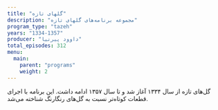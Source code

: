 ```yaml
---
title: "گلهای تازه"
description: "مجموعه برنامه‌های گلهای تازه"
program_type: "tazeh"
years: "1334-1357"
producer: "داوود پیرنیا"
total_episodes: 312
menu:
  main:
    parent: "programs"
    weight: 2
---
```

گل‌های تازه از سال ۱۳۳۴ آغاز شد و تا سال ۱۳۵۷ ادامه داشت. این برنامه با اجرای قطعات کوتاه‌تر نسبت به گل‌های رنگارنگ شناخته می‌شد.
